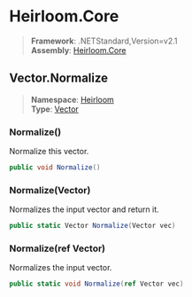 # Heirloom.Core

> **Framework**: .NETStandard,Version=v2.1  
> **Assembly**: [Heirloom.Core][0]  

## Vector.Normalize

> **Namespace**: [Heirloom][0]  
> **Type**: [Vector][1]  

### Normalize()

Normalize this vector.

```cs
public void Normalize()
```

### Normalize(Vector)

Normalizes the input vector and return it.

```cs
public static Vector Normalize(Vector vec)
```

### Normalize(ref Vector)

Normalizes the input vector.

```cs
public static void Normalize(ref Vector vec)
```

[0]: ../../../Heirloom.Core.md
[1]: ../Vector.md
